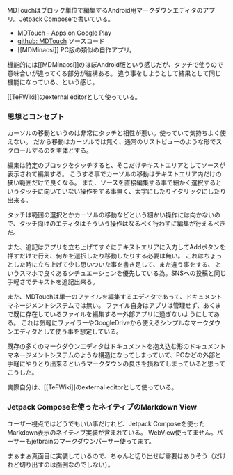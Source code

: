 MDTouchはブロック単位で編集するAndroid用マークダウンエディタのアプリ。Jetpack Composeで書いている。

- [MDTouch - Apps on Google Play](https://play.google.com/store/apps/details?id=io.github.karino2.mdtouch)
- [github: MDTouch](https://github.com/karino2/MDTouch) ソースコード
- [[MDMinaosi]] PC版の類似の自作アプリ。

機能的には[[MDMinaosi]]のほぼAndroid版という感じだが、タッチで使うので意味合いが違ってくる部分が結構ある。
違う事をしようとして結果として同じ機能になっている、という感じ。

[[TeFWiki]]のexternal editorとして使っている。

### 思想とコンセプト

カーソルの移動というのは非常にタッチと相性が悪い。使っていて気持ちよく使えない。
だから移動はカーソルでは無く、通常のリストビューのような形でスクロールするのを主体とする。

編集は特定のブロックをタッチすると、そこだけテキストエリアとしてソースが表示されて編集する。
こうする事でカーソルの移動はテキストエリア内だけの狭い範囲だけで良くなる。
また、ソースを直接編集する事で細かく選択するというタッチに向いていない操作をする事無く、太字にしたりイタリックにしたり出来る。

タッチは範囲の選択とかカーソルの移動などという細かい操作には向かないので、タッチ向けのエディタはそういう操作はなるべく行わずに編集が行えるべきだ。

また、追記はアプリを立ち上げてすぐにテキストエリアに入力してAddボタンを押すだけで行え、何かを選択したり移動したりする必要は無い。
これはちょっとした時に立ち上げて少し思いついた事を書き足して、また違う事をする、
というスマホで良くあるシチュエーションを優先している為。SNSへの投稿と同じ手軽さでテキストを追記出来る。

また、MDTouchは単一のファイルを編集するエディタであって、ドキュメントマネージメントシステムでは無い。
ファイル自身はアプリは管理せず、あくまで既に存在しているファイルを編集する一外部アプリに過ぎないようにしてある。
これは気軽にファイラーやGoogleDriveから使えるシンプルなマークダウンエディタとして使う事を想定している。

既存の多くのマークダウンエディタはドキュメントを抱え込む形のドキュメントマネージメントシステムのような構造になってしまっていて、PCなどの外部と手軽にやりとり出来るというマークダウンの良さを損ねてしまっていると思ってこうした。

実際自分は、[[TeFWiki]]のexternal editorとして使っている。

### Jetpack Composeを使ったネイティブのMarkdown View

ユーザー視点ではどうでもいい事だけれど、Jetpack Composeを使ったMarkdown表示のネイティブ実装が含まれている。
WebView使ってません。パーサーもjetbrainのマークダウンパーサー使ってます。

まぁまぁ真面目に実装しているので、ちゃんと切り出せば需要はありそう（だけれど切り出すのは面倒なのでしない）。